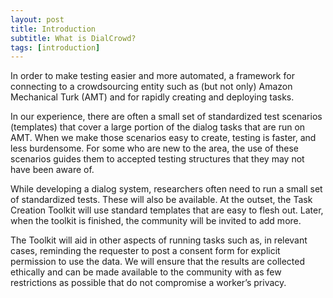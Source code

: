 ```yaml
---
layout: post
title: Introduction
subtitle: What is DialCrowd?
tags: [introduction]
---
```


In order to make testing easier and more automated, a framework for connecting to a crowdsourcing entity such as (but not only) Amazon Mechanical Turk (AMT) and for rapidly creating and deploying tasks.

In our experience, there are often a small set of standardized test scenarios (templates) that cover a large portion of the dialog tasks that are run on AMT. When we make those scenarios easy to create, testing is faster, and less burdensome. For some who are new to the area, the use of these scenarios guides them to accepted testing structures that they may not have been aware of.

While developing a dialog system, researchers often need to run a small set of standardized tests. These will also be available. At the outset, the Task Creation Toolkit will use standard templates that are easy to flesh out. Later, when the toolkit is finished, the community will be invited to add more.

The Toolkit will aid in other aspects of running tasks such as, in relevant cases, reminding the requester to post a consent form for explicit permission to use the data. We will ensure that the results are collected ethically and can be made available to the community with as few restrictions as possible that do not compromise a worker’s privacy.
